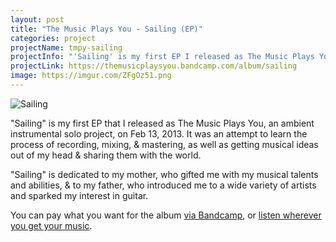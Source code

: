```yaml
---
layout: post
title: "The Music Plays You - Sailing (EP)"
categories: project
projectName: tmpy-sailing
projectInfo: "'Sailing' is my first EP I released as The Music Plays You, an ambient instrumental solo project. It was an attempt to learn the process of recording, mixing, & mastering, as well as getting musical ideas out of my head & sharing them with the world."
projectLink: https://themusicplaysyou.bandcamp.com/album/sailing
image: https://imgur.com/ZFgOz51.png
---
```


![Sailing](https://imgur.com/ZFgOz51.png "Sailing")

"Sailing" is my first EP that I released as The Music Plays You, an ambient instrumental solo project, on Feb 13, 2013. It was an attempt to learn the process of recording, mixing, & mastering, as well as getting musical ideas out of my head & sharing them with the world.

"Sailing" is dedicated to my mother, who gifted me with my musical talents and abilities, & to my father, who introduced me to a wide variety of artists and sparked my interest in guitar.

You can pay what you want for the album [via Bandcamp](https://themusicplaysyou.bandcamp.com/album/sailing), or [listen wherever you get your music](https://album.link/i/1448532667).
